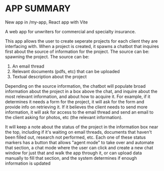 # APP SUMMARY

New app in /my-app, React app with Vite

A web app for unwriters for commercial and specialty insurance. 

This app allows the user to create seperate projects for each client they are interfacing with. When a project is created, it spawns a chatbot that inquires first about the source of information for the project. The source can be:
spawning the project. The source can be:

1. An email thread
2. Relevant documents (pdfs, etc) that can be uploaded
3. Textual description about the project

Depending on the source information, the chatbot will populate broad information about the project in a box above the chat, and inquire about the most relevant information, and about how to acquire it. For example, if it determines it needs a form for the project, it will ask for the form and provide info on retrieving it. If it believes the client needs to send more information, it will ask for access to the email thread and send an email to the client asking for photos, etc (the relevant information). 

It will keep a note about the status of the project in the information box near the top, including if it's waiting on email threads, documents that haven't been filled out, research not performed, etc. Each one of these status markers has a button that allows "agent mode" to take over and automate that section, a chat mode where the user can click and create a new chat window for just that and walk the app through it, or can upload data manually to fill that section, and the system determines if enough information is updated